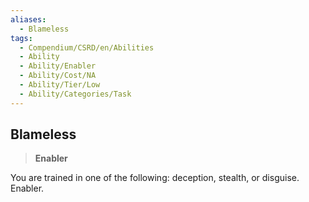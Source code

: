 ```yaml
---
aliases:
  - Blameless
tags:
  - Compendium/CSRD/en/Abilities
  - Ability
  - Ability/Enabler
  - Ability/Cost/NA
  - Ability/Tier/Low
  - Ability/Categories/Task
---
```

  
    
## Blameless    
>**Enabler**  
    
You are trained in one of the following: deception, stealth, or disguise. Enabler.